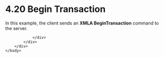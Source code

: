 <html dir="LTR" xmlns:mshelp="http://msdn.microsoft.com/mshelp" xmlns:ddue="http://ddue.schemas.microsoft.com/authoring/2003/5" xmlns:xlink="http://www.w3.org/1999/xlink" xmlns:tool="http://www.microsoft.com/tooltip">
    <head>
        <meta http-equiv="Content-Type" content="text/html; CHARSET=utf-8"></meta>
        <meta name="save" content="history"></meta>
        <title>4.20 Begin Transaction</title>
        <xml>
            <mshelp:toctitle title="4.20 Begin Transaction"></mshelp:toctitle>
            <mshelp:rltitle title="[MS-SSAS]: Begin Transaction"></mshelp:rltitle>
            <mshelp:keyword index="A" term="34c205c4-00d2-4bd8-8ec2-163a689e4be7"></mshelp:keyword>
            <mshelp:attr name="DCSext.ContentType" value="open specification"></mshelp:attr>
            <mshelp:attr name="AssetID" value="34c205c4-00d2-4bd8-8ec2-163a689e4be7"></mshelp:attr>
            <mshelp:attr name="TopicType" value="kbRef"></mshelp:attr>
            <mshelp:attr name="DCSext.Title" value="[MS-SSAS]: Begin Transaction" />
        </xml>
    </head>
    <body>
        <div id="header">
            <h1 class="heading">4.20 Begin Transaction</h1>
        </div>
        <div id="mainSection">
            <div id="mainBody">
                <div id="allHistory" class="saveHistory"></div>
                <div id="sectionSection0" class="section" name="collapseableSection">
                    

<p>In this example, the client sends an <b>XMLA
BeginTransaction</b> command to the server.</p>


                </div>
            </div>
        </div>
    </body>
</html>